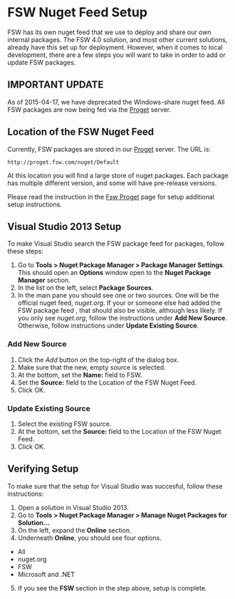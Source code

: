 # FSW Nuget Feed Setup
FSW has its own nuget feed that we use to deploy and share our own internal
packages. The FSW 4.0 solution, and most other current solutions, already have
this set up for deployment.  However, when it comes to local development, there
are a few steps you will want to take in order to add or update FSW packages.

## IMPORTANT UPDATE
As of 2015-04-17, we have deprecated the Windows-share nuget feed. All FSW
packages are now being fed via the [Proget](fsw-proget) server.

## Location of the FSW Nuget Feed
Currently, FSW packages are stored in our [Proget](fsw-proget) server.  The URL
is:

`http://proget.fsw.com/nuget/Default`

At this location you will find a large store of nuget packages.  Each package
has multiple different version, and some will have pre-release versions.

Please read the instruction in the [Fsw Proget](fsw-proget) page for setup
additional setup instructions.

## Visual Studio 2013 Setup
To make Visual Studio search the FSW package feed for packages, follow these
steps:

1. Go to **Tools > Nuget Package Manager > Package Manager Settings**.  This
should open an **Options** window open to the **Nuget Package Manager** section.
2. In the list on the left, select **Package Sources**.
3. In the main pane you should see one or two sources.  One will be the official
nuget feed, _nuget.org_.  If your or someone else had added the FSW package feed
, that should also be visible, although less likely.  If you only see
_nuget.org_, follow the instructions under **Add New Source**.  Otherwise,
follow instructions under **Update Existing Source**.

### Add New Source

1. Click the _Add_ button on the top-right of the dialog box.
2. Make sure that the new, empty source is selected.
3. At the bottom, set the **Name:** field to FSW.
4. Set the **Source:** field to the Location of the FSW Nuget Feed.
5. Click OK.

### Update Existing Source

1. Select the existing FSW source.
2. At the bottom, set the **Source:** field to the Location of the FSW Nuget
Feed.
3. Click OK.

## Verifying Setup

To make sure that the setup for Visual Studio was succesful, follow these
instructions:

1. Open a solution in Visual Studio 2013.
2. Go to **Tools > Nuget Package Manager > Manage Nuget Packages for
Solution...**
3. On the left, expand the **Online** section.
4. Underneath **Online**, you should see four options.
  * All
  * nuget.org
  * FSW
  * Microsoft and .NET
5. If you see the **FSW** section in the step above, setup is complete.
